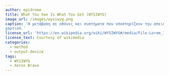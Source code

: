```yaml
---
author: epidrome
title: What You See Is What You Get (WYSIWYG) 
image_url: /images/wysiwyg.png
caption: 'Η μετάβαση σε οθόνες και συστήματα που υποστηρίζουν την απεικόνιση γραφικών και την επεξεργασία μεγάλου αριθμού εικονοστοιχείων επέτρεψε την δημιουργία μιας νέας κατηγορίας διαδραστικών εφαρμογών που υποσχόνται η εκτύπωση ενός εγγράφου να είναι ίδια με την προβολή του στην οθόνη. Αυτή η εξέλιξη βοήθησε πολύ στην φαίνομενική ευχρηστία των εφαρμογών, αλλά ταυτόχρονα ενίσχυσε την τάση δημιουργίας εφαρμογών που ήταν απλά προσομοίωση των εγγράφων που βασίζονται στην τεχνολογία του
χαρτιού.' 
license_url: 'https://en.wikipedia.org/wiki/WYSIWYG#/media/File:Lorem_Ipsum_-_WYSIWYG_en_Latex_-_tekst_als_paden.svg' 
license_text: Courtesy of wikimedia
categories:
  - method 
  - output-device
tags:
  - WYSIWYG 
  - Xerox Bravo 
---
```

